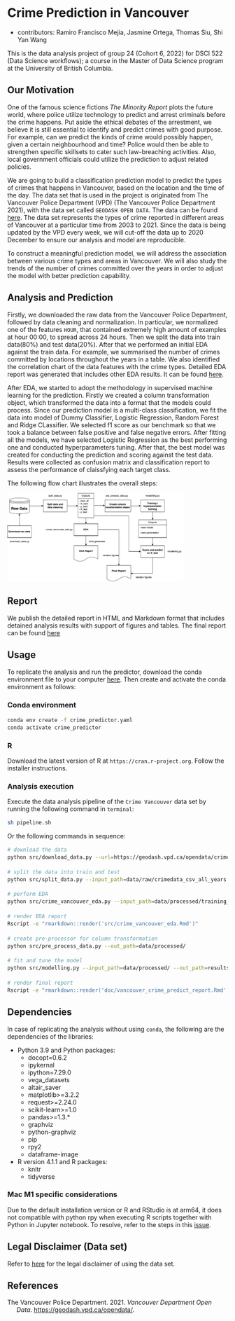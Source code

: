 
# Crime Prediction in Vancouver

-   contributors: Ramiro Francisco Mejia, Jasmine Ortega, Thomas Siu,
    Shi Yan Wang

This is the data analysis project of group 24 (Cohort 6, 2022) for DSCI
522 (Data Science workflows); a course in the Master of Data Science
program at the University of British Columbia.

## Our Motivation

One of the famous science fictions *The Minority Report* plots the
future world, where police utilize technology to predict and arrest
criminals before the crime happens. Put aside the ethical debates of the
arrestment, we believe it is still essential to identify and predict
crimes with good purpose. For example, can we predict the kinds of crime
would possibly happen, given a certain neighbourhood and time? Police
would then be able to strengthen specific skillsets to cater such
law-breaching activities. Also, local government officials could utilize
the prediction to adjust related policies.

We are going to build a classification prediction model to predict the
types of crimes that happens in Vancouver, based on the location and the
time of the day. The data set that is used in the project is originated
from The Vancouver Police Department (VPD) (The Vancouver Police
Department 2021), with the data set called `GEODASH OPEN DATA`. The data
can be found [here](https://geodash.vpd.ca/opendata/). The data set
represents the types of crime reported in different areas of Vancouver
at a particular time from 2003 to 2021. Since the data is being updated
by the VPD every week, we will cut-off the data up to 2020 December to
ensure our analysis and model are reproducible.

To construct a meaningful prediction model, we will address the
association between various crime types and areas in Vancouver. We will
also study the trends of the number of crimes committed over the years
in order to adjust the model with better prediction capability.

## Analysis and Prediction

Firstly, we downloaded the raw data from the Vancouver Police
Department, followed by data cleaning and normalization. In particular,
we normalized one of the features `HOUR`, that contained extremely high
amount of examples at hour 00:00, to spread across 24 hours. Then we
split the data into train data(80%) and test data(20%). After that we
performed an initial EDA against the train data. For example, we
summarised the number of crimes committed by locations throughout the
years in a table. We also identified the correlation chart of the data
features with the crime types. Detailed EDA report was generated that
includes other EDA results. It can be found
[here](src/Crime_vancouver_eda.md).

After EDA, we started to adopt the methodology in supervised machine
learning for the prediction. Firstly we created a column transformation
object, which transformed the data into a format that the models could
process. Since our prediction model is a multi-class classification, we
fit the data into model of Dummy Classifier, Logistic Regression, Random
Forest and Ridge CLassifier. We selected f1 score as our benchmark so
that we took a balance between false positive and false negative errors.
After fitting all the models, we have selected Logistic Regression as
the best performing one and conducted hyperparameters tuning. After
that, the best model was created for conducting the prediction and
scoring against the test data. Results were collected as confusion
matrix and classification report to assess the performance of
claissfying each target class.

The following flow chart illustrates the overall steps:

<img src="src/flow_chart.png" width="80%" height="80%">

## Report

We publish the detailed report in HTML and Markdown format that includes
detained analysis results with support of figures and tables. The final
report can be found [here](doc/vancouver_crime_predict_report.md)

## Usage

To replicate the analysis and run the predictor, download the conda
environment file to your computer [here](crime_predictor.yaml). Then
create and activate the conda environment as follows:

### Conda environment

``` bash
conda env create -f crime_predictor.yaml
conda activate crime_predictor
```

### R

Download the latest version of R at `https://cran.r-project.org`. Follow
the installer instructions.

### Analysis execution

Execute the data analysis pipeline of the `Crime Vancouver` data set by
running the following command in `terminal`:

``` bash
sh pipeline.sh
```

Or the following commands in sequence:

``` bash
# download the data
python src/download_data.py --url=https://geodash.vpd.ca/opendata/crimedata_download/crimedata_csv_all_years.zip?disclaimer=on --file_path=data/raw --zip_file_name=crimedata_csv_all_years.csv

# split the data into train and test
python src/split_data.py --input_path=data/raw/crimedata_csv_all_years.csv --out_path=data/processed/  --graph_path=src/figure-preprocess/

# perform EDA
python src/crime_vancouver_eda.py --input_path=data/processed/training_df.csv --out_dir=src/figure-eda/

# render EDA report
Rscript -e "rmarkdown::render('src/crime_vancouver_eda.Rmd')"

# create pre-processor for column transformation
python src/pre_process_data.py --out_path=data/processed/

# fit and tune the model
python src/modelling.py --input_path=data/processed/ --out_path=results/

# render final report
Rscript -e "rmarkdown::render('doc/vancouver_crime_predict_report.Rmd')"
```

## Dependencies

In case of replicating the analysis without using `conda`, the following
are the dependencies of the libraries:

-   Python 3.9 and Python packages:
    -   docopt=0.6.2
    -   ipykernal
    -   ipython=7.29.0
    -   vega_datasets
    -   altair_saver
    -   matplotlib>=3.2.2
    -   request>=2.24.0
    -   scikit-learn>=1.0
    -   pandas>=1.3.\*
    -   graphviz
    -   python-graphviz
    -   pip
    -   rpy2
    -   dataframe-image
-   R version 4.1.1 and R packages:
    -   knitr
    -   tidyverse

### Mac M1 specific considerations

Due to the default installation version or R and RStudio is at arm64, it
does not compatible with python rpy when executing R scripts together
with Python in Jupyter notebook. To resolve, refer to the steps in this
[issue](https://github.com/UBC-MDS/DSCI_522_Crime_Prediction_Vancouver/issues/12).

## Legal Disclaimer (Data set)

Refer to [here](data/raw/legal_disclaimer.txt) for the legal disclaimer
of using the data set.

## References

<div id="refs" class="references csl-bib-body hanging-indent">

<div id="ref-Data" class="csl-entry">

The Vancouver Police Department. 2021. *Vancouver Department Open Data*.
<https://geodash.vpd.ca/opendata/>.

</div>

</div>
